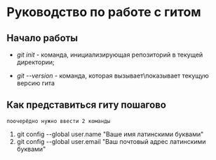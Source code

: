 # Руководство по работе с гитом

## Начало работы

* *git init* - команда, инициализирующая репозиторий в текущей директории;

* *git --version* - команда, которая вызывает\показывает текущую версию гита

## Как представиться гиту пошагово

    поочерёдно нужно ввести 2 команды
1. git config --global user.name "Ваше имя латинскими буквами"
2. git config --global user.email "Ваш почтовый адрес латинскими буквами"
